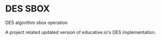 # DES SBOX
DES algorithm sbox operation


A project related updated version of educative.io's DES implementation.
